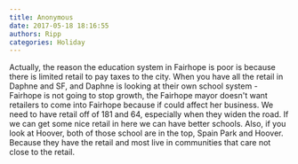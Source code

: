 ```yaml
---
title: Anonymous
date: 2017-05-18 18:16:55
authors: Ripp
categories: Holiday
---
```


 Actually, the reason the education system in Fairhope is poor is because there is limited retail to pay taxes to the city. When you have all the retail in Daphne and SF, and Daphne is looking at their own school system - Fairhope is not going to stop growth, the Fairhope mayor doesn't want retailers to come into Fairhope because if could affect her business.
We need to have retail off of 181 and 64, especially when they widen the road. If we can get some nice retail in here we can have better schools.
Also, if you look at Hoover, both of those school are in the top, Spain Park and Hoover. Because they have the retail and most live in communities that care not close to the retail.